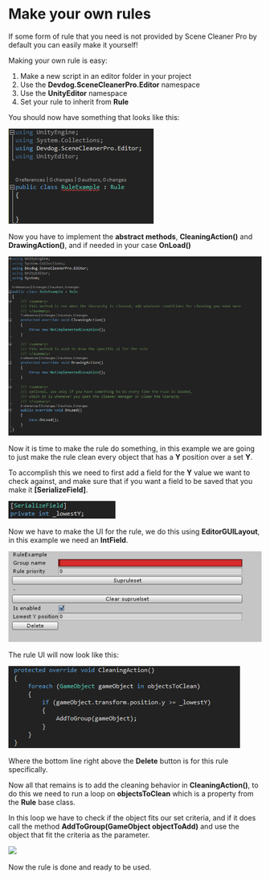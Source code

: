 # Make your own rules

If some form of rule that you need is not provided by Scene Cleaner Pro by default you can easily make it yourself!

Making your own rule is easy:

1. Make a new script in an editor folder in your project
2. Use the **Devdog.SceneCleanerPro.Editor** namespace
3. Use the **UnityEditor** namespace
4. Set your rule to inherit from **Rule**

You should now have something that looks like this:

![](Assets/MakeRulesStep1.png)

Now you have to implement the **abstract methods**, **CleaningAction()** and **DrawingAction()**, and if needed in your case **OnLoad()**

![](Assets/MakeRulesStep2.png)

Now it is time to make the rule do something, in this example we are going to just make the rule clean every object that has a **Y** position over a set **Y**.

To accomplish this we need to first add a field for the **Y** value we want to check against, and make sure that if you want a field to be saved that you make it **[SerializeField]**.

![](Assets/MakeRulesStep3.png)

Now we have to make the UI for the rule, we do this using **EditorGUILayout**, in this example we need an **IntField**.

![](Assets/MakeRulesStep4.png)

The rule UI will now look like this:

![](Assets/MakeRulesStep5.png)

Where the bottom line right above the **Delete** button is for this rule specifically.

Now all that remains is to add the cleaning behavior in **CleaningAction()**, to do this we need to run a loop on **objectsToClean** which is a property from the **Rule** base class.

In this loop we have to check if the object fits our set criteria, and if it does call the method **AddToGroup(GameObject objectToAdd)** and use the object that fit the criteria as the parameter.

![](Assets/MakeRulesStep6.png)

Now the rule is done and ready to be used.